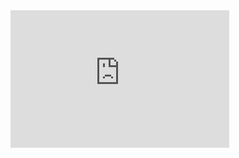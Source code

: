 <iframe src='https://tradingeconomics.com/embed/?s=szcci&v=202411080821V20230410&h=220&w=350&ref=/switzerland/consumer-confidence&type=column&d1=2023-11-01&d2=2024-10-31' height='220' width='350'  frameborder='0' scrolling='no'></iframe>
